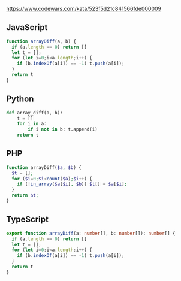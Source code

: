 https://www.codewars.com/kata/523f5d21c841566fde000009

## JavaScript
```js
function arrayDiff(a, b) {
  if (a.length == 0) return []
  let t = [];
  for (let i=0;i<a.length;i++) {
    if (b.indexOf(a[i]) == -1) t.push(a[i]);
  }
  return t
}
```

## Python
```python
def array_diff(a, b):
    t = []
    for i in a:
        if i not in b: t.append(i)
    return t
```

## PHP
```php
function arrayDiff($a, $b) {
  $t = [];
  for ($i=0;$i<count($a);$i++) {
    if (!in_array($a[$i], $b)) $t[] = $a[$i];
  }
  return $t;
}
```

## TypeScript
```ts
export function arrayDiff(a: number[], b: number[]): number[] {
  if (a.length == 0) return []
  let t = [];
  for (let i=0;i<a.length;i++) {
    if (b.indexOf(a[i]) == -1) t.push(a[i]);
  }
  return t
}
```